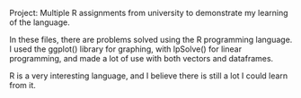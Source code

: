 Project: Multiple R assignments from university to demonstrate my learning of the language. 

In these files, there are problems solved using the R programming language. I used the ggplot() library for graphing, with lpSolve() for linear programming, and made a lot of use with both vectors and dataframes. 

R is a very interesting language, and I believe there is still a lot I could learn from it. 
